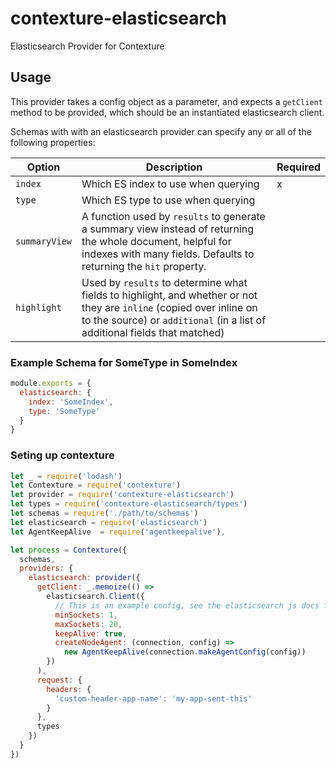 # contexture-elasticsearch
Elasticsearch Provider for Contexture

## Usage
This provider takes a config object as a parameter, and expects a `getClient` method to be provided, which should be an instantiated elasticsearch client.

Schemas with with an elasticsearch provider can specify any or all of the following properties:

| Option        | Description                                       | Required |
| ------        | -----------                                       | -------- |
| `index`       | Which ES index to use when querying               | x        |
| `type`        | Which ES type to use when querying                |          |
| `summaryView` | A function used by `results` to generate a summary view instead of returning the whole document, helpful for indexes with many fields. Defaults to returning the `hit` property. | |
| `highlight`   | Used by `results` to determine what fields to highlight, and whether or not they are `inline` (copied over inline on to the source) or `additional` (in a list of additional fields that matched) | |

### Example Schema for SomeType in SomeIndex

```js
module.exports = {
  elasticsearch: {
    index: 'SomeIndex',
    type: 'SomeType'
  }
}
```

### Seting up contexture
```js
let _ = require('lodash')
let Contexture = require('contexture')
let provider = require('contexture-elasticsearch')
let types = require('contexture-elasticsearch/types')
let schemas = require('./path/to/schemas')
let elasticsearch = require('elasticsearch')
let AgentKeepAlive  = require('agentkeepalive'),

let process = Contexture({
  schemas,
  providers: {
    elasticsearch: provider({
      getClient: _.memoize(() =>
        elasticsearch.Client({
          // This is an example config, see the elasticsearch js docs for more
          minSockets: 1,
          maxSockets: 20,
          keepAlive: true,
          createNodeAgent: (connection, config) =>
            new AgentKeepAlive(connection.makeAgentConfig(config))
        })
      ),
      request: {
        headers: {
          'custom-header-app-name': 'my-app-sent-this'
        }
      },
      types
    })
  }
})
```